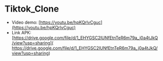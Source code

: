 ﻿# Tiktok_Clone
- Video demo: [https://youtu.be/hpKQrlvCguc](https://youtu.be/hpKQrlvCguc)
- Link APK: [https://drive.google.com/file/d/1_EHYGSC2lUNfEtnTeR6m79a_j0a4tJkQ/view?usp=sharing]( https://drive.google.com/file/d/1_EHYGSC2lUNfEtnTeR6m79a_j0a4tJkQ/view?usp=sharing)
